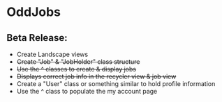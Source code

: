 # OddJobs

## Beta Release: 
* Create Landscape views
* ~~Create "Job" & "JobHolder" class structure~~
* ~~Use the ^ classes to create & display jobs~~
* ~~Displays correct job info in the recycler view & job view~~
* Create a "User" class or something similar to hold profile information 
* Use the ^ class to populate the my account page 

